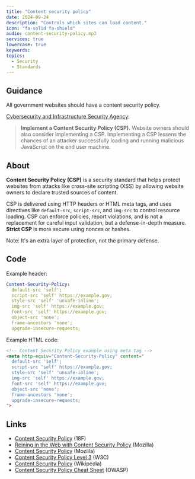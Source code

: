 ```yaml
---
title: "Content security policy"
date: 2024-09-24
description: "Controls which sites can load content."
icon: "fa-solid fa-shield"
audio: content-security-policy.mp3
services: true
lowercase: true
keywords: 
topics:
  - Security
  - Standards
---
```


## Guidance

All government websites should have a content security policy.

[Cybersecurity and Infrastructure Security Agency](https://www.cisa.gov/news-events/news/website-security#:~:text=Implement%20a%20Content%20Security%20Policy):

> **Implement a Content Security Policy (CSP).** Website owners should also consider implementing a CSP. Implementing a CSP lessens the chances of an attacker successfully loading and running malicious JavaScript on the end user machine.

## About

**Content Security Policy (CSP)** is a security standard that helps protect websites from attacks like cross-site scripting (XSS) by allowing website owners to declare trusted sources of content.

CSP is delivered using HTTP headers or HTML meta tags, and uses directives like `default-src`, `script-src`, and `img-src` to control resource loading. CSP can enforce policies, report violations, and is not a replacement for careful input validation, but a defense-in-depth measure. **Strict CSP** is more secure using nonces or hashes.

Note: It's an extra layer of protection, not the primary defense.

## Code

Example header:

```yaml
Content-Security-Policy:
  default-src 'self';
  script-src 'self' https://example.gov;
  style-src 'self' 'unsafe-inline';
  img-src 'self' https://example.gov;
  font-src 'self' https://example.gov;
  object-src 'none';
  frame-ancestors 'none';
  upgrade-insecure-requests;
```

Example HTML code:

```html
<!-- Content Security Policy example using meta tag -->
<meta http-equiv="Content-Security-Policy" content="
  default-src 'self';
  script-src 'self' https://example.gov;
  style-src 'self' 'unsafe-inline';
  img-src 'self' https://example.gov;
  font-src 'self' https://example.gov;
  object-src 'none';
  frame-ancestors 'none';
  upgrade-insecure-requests;
">
```

## Links

* [Content Security Policy](https://guides.18f.gov/engineering/security/content-security-policy/) (18F)
* [Reining in the Web with Content Security Policy](https://research.sidstamm.com/papers/csp-www2010.pdf) (Mozilla)
* [Content Security Policy](https://developer.mozilla.org/en-US/docs/Web/HTTP/CSP) (Mozilla)
* [Content Security Policy Level 3](https://www.w3.org/TR/CSP3/) (W3C)
* [Content Security Policy](https://en.wikipedia.org/wiki/Content_Security_Policy) (Wikipedia)
* [Content Security Policy Cheat Sheet](https://cheatsheetseries.owasp.org/cheatsheets/Content_Security_Policy_Cheat_Sheet.html) (OWASP)